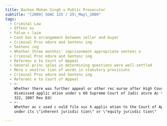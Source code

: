 ```yaml
---
title: Bachoo Mohan Singh v Public Prosecutor
subtitle: "[2009] SGHC 125 / 25\_May\_2009"
tags:
  - Criminal Law
  - Offenc es
  - False c laim
  - Cash bac k arrangement between seller and buyer
  - Criminal Proc edure and Sentenc ing
  - Sentenc ing
  - Whether three months\' imprisonment appropriate sentenc e
  - Criminal Proc edure and Sentenc ing
  - Referenc e to Court of Appeal
  - General princ iples in determining questions were well-settled
  - Mere c onstruc tion of words in statutory provisions
  - Criminal Proc edure and Sentenc ing
  - Referenc e to Court of Appeal
  - >-
    Whether there was further appeal or other rec ourse after High Court
    dismissed applic ation under s 60 Supreme Court of Judic ature Ac t (Cap
    322, 2007 Rev Ed)
  - >-
    Whether ac c used c ould file suc h applic ation to the Court of Appeal
    under its \"inherent jurisdic tion\" or \"equity jurisdic tion\"

---
```


